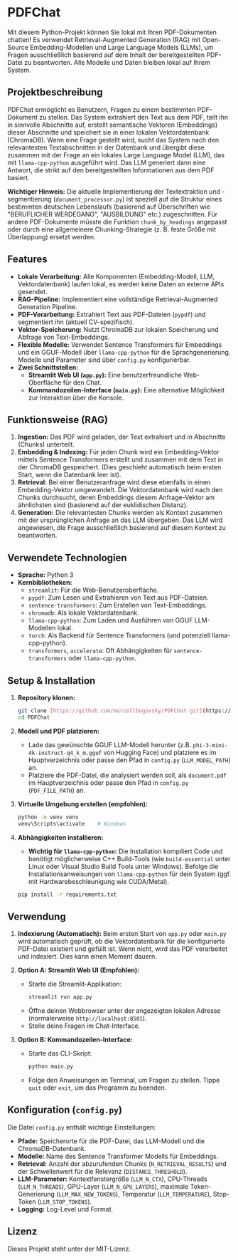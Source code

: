 # PDFChat

Mit diesem Python-Projekt können Sie lokal mit Ihren PDF-Dokumenten chatten! Es verwendet Retrieval-Augmented Generation (RAG) mit Open-Source Embedding-Modellen und Large Language Models (LLMs), um Fragen ausschließlich basierend auf dem Inhalt der bereitgestellten PDF-Datei zu beantworten. Alle Modelle und Daten bleiben lokal auf Ihrem System.

## Projektbeschreibung

PDFChat ermöglicht es Benutzern, Fragen zu einem bestimmten PDF-Dokument zu stellen. Das System extrahiert den Text aus dem PDF, teilt ihn in sinnvolle Abschnitte auf, erstellt semantische Vektoren (Embeddings) dieser Abschnitte und speichert sie in einer lokalen Vektordatenbank (ChromaDB). Wenn eine Frage gestellt wird, sucht das System nach den relevantesten Textabschnitten in der Datenbank und übergibt diese zusammen mit der Frage an ein lokales Large Language Model (LLM), das mit `llama-cpp-python` ausgeführt wird. Das LLM generiert dann eine Antwort, die strikt auf den bereitgestellten Informationen aus dem PDF basiert.

**Wichtiger Hinweis:** Die aktuelle Implementierung der Textextraktion und -segmentierung (`document_processor.py`) ist speziell auf die Struktur eines bestimmten deutschen Lebenslaufs (basierend auf Überschriften wie "BERUFLICHER WERDEGANG", "AUSBILDUNG" etc.) zugeschnitten. Für andere PDF-Dokumente müsste die Funktion `chunk_by_headings` angepasst oder durch eine allgemeinere Chunking-Strategie (z. B. feste Größe mit Überlappung) ersetzt werden.

## Features

* **Lokale Verarbeitung:** Alle Komponenten (Embedding-Modell, LLM, Vektordatenbank) laufen lokal, es werden keine Daten an externe APIs gesendet.
* **RAG-Pipeline:** Implementiert eine vollständige Retrieval-Augmented Generation Pipeline.
* **PDF-Verarbeitung:** Extrahiert Text aus PDF-Dateien (`pypdf`) und segmentiert ihn (aktuell CV-spezifisch).
* **Vektor-Speicherung:** Nutzt ChromaDB zur lokalen Speicherung und Abfrage von Text-Embeddings.
* **Flexible Modelle:** Verwendet Sentence Transformers für Embeddings und ein GGUF-Modell über `llama-cpp-python` für die Sprachgenerierung. Modelle und Parameter sind über `config.py` konfigurierbar.
* **Zwei Schnittstellen:**
    * **Streamlit Web UI (`app.py`):** Eine benutzerfreundliche Web-Oberfläche für den Chat.
    * **Kommandozeilen-Interface (`main.py`):** Eine alternative Möglichkeit zur Interaktion über die Konsole.

## Funktionsweise (RAG)

1.  **Ingestion:** Das PDF wird geladen, der Text extrahiert und in Abschnitte (Chunks) unterteilt.
2.  **Embedding & Indexing:** Für jeden Chunk wird ein Embedding-Vektor mittels Sentence Transformers erstellt und zusammen mit dem Text in der ChromaDB gespeichert. (Dies geschieht automatisch beim ersten Start, wenn die Datenbank leer ist).
3.  **Retrieval:** Bei einer Benutzeranfrage wird diese ebenfalls in einen Embedding-Vektor umgewandelt. Die Vektordatenbank wird nach den Chunks durchsucht, deren Embeddings diesem Anfrage-Vektor am ähnlichsten sind (basierend auf der euklidischen Distanz).
4.  **Generation:** Die relevantesten Chunks werden als Kontext zusammen mit der ursprünglichen Anfrage an das LLM übergeben. Das LLM wird angewiesen, die Frage ausschließlich basierend auf diesem Kontext zu beantworten.

## Verwendete Technologien

* **Sprache:** Python 3
* **Kernbibliotheken:**
    * `streamlit`: Für die Web-Benutzeroberfläche.
    * `pypdf`: Zum Lesen und Extrahieren von Text aus PDF-Dateien.
    * `sentence-transformers`: Zum Erstellen von Text-Embeddings.
    * `chromadb`: Als lokale Vektordatenbank.
    * `llama-cpp-python`: Zum Laden und Ausführen von GGUF LLM-Modellen lokal.
    * `torch`: Als Backend für Sentence Transformers (und potenziell llama-cpp-python).
    * `transformers`, `accelerate`: Oft Abhängigkeiten für `sentence-transformers` oder `llama-cpp-python`.

## Setup & Installation

1.  **Repository klonen:**
    ```bash
    git clone [https://github.com/marcellbugovsky/PDFChat.git](https://github.com/marcellbugovsky/PDFChat.git)
    cd PDFChat
    ```
2.  **Modell und PDF platzieren:**
    * Lade das gewünschte GGUF LLM-Modell herunter (z.B. `phi-3-mini-4k-instruct-q4_k_m.gguf` von Hugging Face) und platziere es im Hauptverzeichnis oder passe den Pfad in `config.py` (`LLM_MODEL_PATH`) an.
    * Platziere die PDF-Datei, die analysiert werden soll, als `document.pdf` im Hauptverzeichnis oder passe den Pfad in `config.py` (`PDF_FILE_PATH`) an.

3.  **Virtuelle Umgebung erstellen (empfohlen):**
    ```bash
    python -m venv venv
    venv\Scripts\activate    # Windows
    ```
4.  **Abhängigkeiten installieren:**
    * **Wichtig für `llama-cpp-python`:** Die Installation kompiliert Code und benötigt möglicherweise C++ Build-Tools (wie `build-essential` unter Linux oder Visual Studio Build Tools unter Windows). Befolge die Installationsanweisungen von `llama-cpp-python` für dein System (ggf. mit Hardwarebeschleunigung wie CUDA/Metal).
    ```bash
    pip install -r requirements.txt
    ```

## Verwendung

1.  **Indexierung (Automatisch):** Beim ersten Start von `app.py` oder `main.py` wird automatisch geprüft, ob die Vektordatenbank für die konfigurierte PDF-Datei existiert und gefüllt ist. Wenn nicht, wird das PDF verarbeitet und indexiert. Dies kann einen Moment dauern.

2.  **Option A: Streamlit Web UI (Empfohlen):**
    * Starte die Streamlit-Applikation:
      ```bash
      streamlit run app.py
      ```
    * Öffne deinen Webbrowser unter der angezeigten lokalen Adresse (normalerweise `http://localhost:8501`).
    * Stelle deine Fragen im Chat-Interface.

3.  **Option B: Kommandozeilen-Interface:**
    * Starte das CLI-Skript:
      ```bash
      python main.py
      ```
    * Folge den Anweisungen im Terminal, um Fragen zu stellen. Tippe `quit` oder `exit`, um das Programm zu beenden.

## Konfiguration (`config.py`)

Die Datei `config.py` enthält wichtige Einstellungen:

* **Pfade:** Speicherorte für die PDF-Datei, das LLM-Modell und die ChromaDB-Datenbank.
* **Modelle:** Name des Sentence Transformer Modells für Embeddings.
* **Retrieval:** Anzahl der abzurufenden Chunks (`N_RETRIEVAL_RESULTS`) und der Schwellenwert für die Relevanz (`DISTANCE_THRESHOLD`).
* **LLM-Parameter:** Kontextfenstergröße (`LLM_N_CTX`), CPU-Threads (`LLM_N_THREADS`), GPU-Layer (`LLM_N_GPU_LAYERS`), maximale Token-Generierung (`LLM_MAX_NEW_TOKENS`), Temperatur (`LLM_TEMPERATURE`), Stop-Token (`LLM_STOP_TOKENS`).
* **Logging:** Log-Level und Format.

## Lizenz

Dieses Projekt steht unter der MIT-Lizenz.